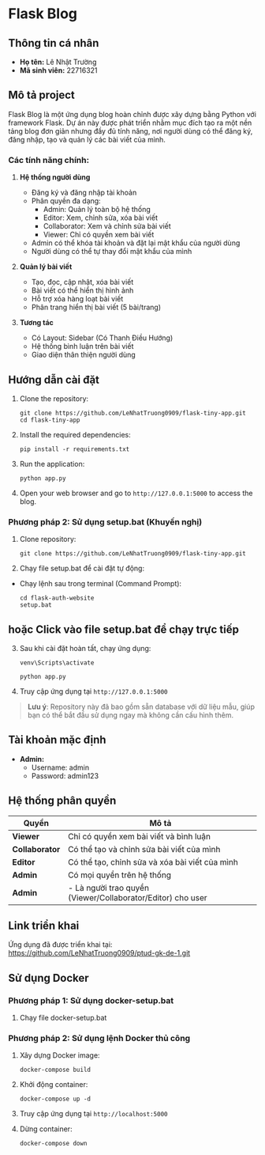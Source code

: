 # Flask Blog

## Thông tin cá nhân
- **Họ tên:** Lê Nhật Trường 
- **Mã sinh viên:** 22716321

## Mô tả project
Flask Blog là một ứng dụng blog hoàn chỉnh được xây dựng bằng Python với framework Flask. Dự án này được phát triển nhằm mục đích tạo ra một nền tảng blog đơn giản nhưng đầy đủ tính năng, nơi người dùng có thể đăng ký, đăng nhập, tạo và quản lý các bài viết của mình.

### Các tính năng chính:
1. **Hệ thống người dùng**
   - Đăng ký và đăng nhập tài khoản
   - Phân quyền đa dạng:
     - Admin: Quản lý toàn bộ hệ thống
     - Editor: Xem, chỉnh sửa, xóa bài viết
     - Collaborator: Xem và chỉnh sửa bài viết
     - Viewer: Chỉ có quyền xem bài viết
   - Admin có thể khóa tài khoản và đặt lại mật khẩu của người dùng
   - Người dùng có thể tự thay đổi mật khẩu của mình

2. **Quản lý bài viết**
   - Tạo, đọc, cập nhật, xóa bài viết
   - Bài viết có thể hiển thị hình ảnh
   - Hỗ trợ xóa hàng loạt bài viết
   - Phân trang hiển thị bài viết (5 bài/trang)

3. **Tương tác**
   - Có Layout: Sidebar (Có Thanh Điều Hướng)
   - Hệ thống bình luận trên bài viết
   - Giao diện thân thiện người dùng

## Hướng dẫn cài đặt

1. Clone the repository:
   ```
   git clone https://github.com/LeNhatTruong0909/flask-tiny-app.git
   cd flask-tiny-app
   ```
2. Install the required dependencies:
   ```
   pip install -r requirements.txt
   ```

3. Run the application:
   ```
   python app.py
   ```

4. Open your web browser and go to `http://127.0.0.1:5000` to access the blog.

### Phương pháp 2: Sử dụng setup.bat (Khuyến nghị)

1. Clone repository:
   ```
   git clone https://github.com/LeNhatTruong0909/flask-tiny-app.git
   ```
2. Chạy file setup.bat để cài đặt tự động:
- Chạy lệnh sau trong terminal (Command Prompt):
   ```
   cd flask-auth-website
   setup.bat
   ```
## hoặc Click vào file setup.bat để chạy trực tiếp

3. Sau khi cài đặt hoàn tất, chạy ứng dụng:
   ```
   venv\Scripts\activate 
   
   python app.py
   ```
4. Truy cập ứng dụng tại `http://127.0.0.1:5000`

> **Lưu ý**: Repository này đã bao gồm sẵn database với dữ liệu mẫu, giúp bạn có thể bắt đầu sử dụng ngay mà không cần cấu hình thêm.

## Tài khoản mặc định

- **Admin:**
  - Username: admin
  - Password: admin123

## Hệ thống phân quyền
| Quyền           | Mô tả |
|----------------|------------------------------------------|
| **Viewer**     | Chỉ có quyền xem bài viết và bình luận |
| **Collaborator** | Có thể tạo và chỉnh sửa bài viết của mình |
| **Editor**     | Có thể tạo, chỉnh sửa và xóa bài viết của mình |
| **Admin**      | Có mọi quyền trên hệ thống  |
| **Admin**      | - Là người trao quyền (Viewer/Collaborator/Editor) cho user  |

## Link triển khai
Ứng dụng đã được triển khai tại: https://github.com/LeNhatTruong0909/ptud-gk-de-1.git

## Sử dụng Docker

### Phương pháp 1: Sử dụng docker-setup.bat
1. Chạy file docker-setup.bat

### Phương pháp 2: Sử dụng lệnh Docker thủ công
1. Xây dựng Docker image:
   ```
   docker-compose build
   ```

2. Khởi động container:
   ```
   docker-compose up -d
   ```
3. Truy cập ứng dụng tại `http://localhost:5000`

4. Dừng container:
   ```
   docker-compose down
   ```